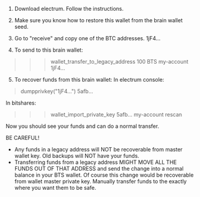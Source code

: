 1) Download electrum. Follow the instructions.
2) Make sure you know how to restore this wallet from the brain wallet seed.
3) Go to "receive" and copy one of the BTC addresses.  1jF4...

4) To send to this brain wallet:
>>>  wallet_transfer_to_legacy_address 100 BTS my-account 1jF4...

5) To recover funds from this brain wallet:
In electrum console:
> dumpprivkey("1jF4...")
5afb...

In bitshares:
>>> wallet_import_private_key 5afb... my-account
>>> rescan

Now you should see your funds and can do a normal transfer.


BE CAREFUL!

*  Any funds in a legacy address will NOT be recoverable from master wallet key. Old backups will NOT have your funds.
*  Transferring funds from a legacy address MIGHT MOVE ALL THE FUNDS OUT OF THAT ADDRESS and send the change into a normal balance in your BTS wallet. Of course this change would be recoverable from wallet master private key. Manually transfer funds to the exactly where you want them to be safe.


